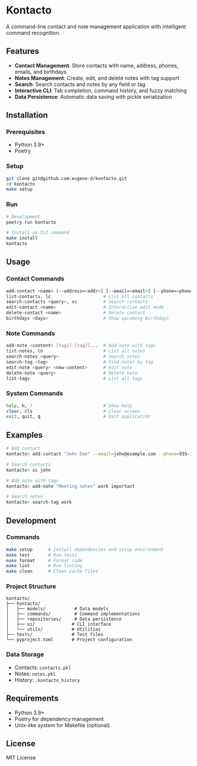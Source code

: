# Kontacto

A command-line contact and note management application with intelligent command recognition.

## Features

- **Contact Management**: Store contacts with name, address, phones, emails, and birthdays
- **Notes Management**: Create, edit, and delete notes with tag support
- **Search**: Search contacts and notes by any field or tag
- **Interactive CLI**: Tab completion, command history, and fuzzy matching
- **Data Persistence**: Automatic data saving with pickle serialization

## Installation

### Prerequisites
- Python 3.9+
- Poetry

### Setup
```bash
git clone git@github.com:eugene-d/kontacto.git
cd kontacto
make setup
```

### Run
```bash
# Development
poetry run kontacto

# Install as CLI command
make install
kontacto
```

## Usage

### Contact Commands
```bash
add-contact <name> [--address=<addr>] [--email=<email>] [--phone=<phone>] [--birthday=<date>]
list-contacts, lc                    # List all contacts
search-contacts <query>, sc          # Search contacts
edit-contact <name>                  # Interactive edit mode
delete-contact <name>                # Delete contact
birthdays <days>                     # Show upcoming birthdays
```

### Note Commands
```bash
add-note <content> [tag1] [tag2]...  # Add note with tags
list-notes, ln                       # List all notes
search-notes <query>                 # Search notes
search-tag <tag>                     # Find notes by tag
edit-note <query> <new-content>      # Edit note
delete-note <query>                  # Delete note
list-tags                            # List all tags
```

### System Commands
```bash
help, h, ?                           # Show help
clear, cls                           # Clear screen
exit, quit, q                        # Exit application
```

## Examples

```bash
# Add contact
kontacto> add-contact "John Doe" --email=john@example.com --phone=555-1234

# Search contacts
kontacto> sc john

# Add note with tags
kontacto> add-note "Meeting notes" work important

# Search notes
kontacto> search-tag work
```

## Development

### Commands
```bash
make setup      # Install dependencies and setup environment
make test       # Run tests
make format     # Format code
make lint       # Run linting
make clean      # Clean cache files
```

### Project Structure
```
kontacto/
├── kontacto/
│   ├── models/           # Data models
│   ├── commands/         # Command implementations
│   ├── repositories/     # Data persistence
│   ├── ui/              # CLI interface
│   └── utils/           # Utilities
├── tests/               # Test files
└── pyproject.toml       # Project configuration
```

### Data Storage
- Contacts: `contacts.pkl`
- Notes: `notes.pkl`
- History: `.kontacto_history`

## Requirements

- Python 3.9+
- Poetry for dependency management
- Unix-like system for Makefile (optional)

## License

MIT License
